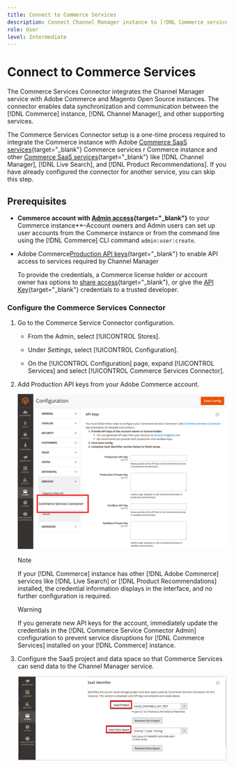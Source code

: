 ```yaml
---
title: Connect to Commerce Services
description: Connect Channel Manager instance to [!DNL Commerce services] to enable data synchronization and communication between the Commerce instance, Channel Manager, and other supporting services.
role: User
level: Intermediate
---
```

# Connect to Commerce Services

The Commerce Services Connector integrates the Channel Manager service with Adobe Commerce and Magento Open Source instances. The connector enables data synchronization and communication between the [!DNL Commerce] instance, [!DNL Channel Manager], and other supporting services.

 The Commerce Services Connector setup is a one-time process required to integrate the Commerce instance with Adobe  [Commerce SaaS services](https://experienceleague.adobe.com/docs/commerce-merchant-services/user-guides/home.html){target="_blank"}  Commerce services r Commerce instance and other [Commerce SaaS services](https://experienceleague.adobe.com/docs/commerce-merchant-services/user-guides/home.html){target="_blank"}  like [!DNL Channel Manager], [!DNL Live Search], and [!DNL Product Recommendations]. If you have already configured the connector for another service, you can skip this step.

## Prerequisites

- **Commerce account with [Admin access](https://docs.magento.com/user-guide/stores/admin.html){target="_blank"}** to your Commerce instance**–Account owners and Admin users can set up user accounts from the Commerce instance or from the command line using the [!DNL Commerce] CLI command `admin:user:create`.

- Adobe Commerce[Production API keys](https://docs.magento.com/user-guide/system/saas.html#apikey){target="_blank"} to enable API access to services required by Channel Manager  
    
  To provide the credentials, a Commerce license holder or account owner has options to 
  [share access](https://docs.magento.com/user-guide/magento/magento-account-share.html){target="_blank"}, or give the [API Key](https://docs.magento.com/user-guide/system/saas.html#apikey){target="_blank"} credentials to a trusted developer.

### Configure the Commerce Services Connector

1. Go to the Commerce Service Connector configuration.

   - From the Admin, select [!UICONTROL Stores].

   - Under *Settings*, select [!UICONTROL Configuration].

   - On the [!UICONTROL Configuration] page, expand [!UICONTROL Services] and select [!UICONTROL Commerce Services Connector].

1. Add Production API keys from your Adobe Commerce account.

   ![[!DNL Commerce Service Connector] service in the [!DNL Admin] view](assets/commerce-services-connector-admin-service-view.png)
     
  
   >[!NOTE]
   >
   > If your [!DNL Commerce] instance has other [!DNL Adobe Commerce] services like [!DNL Live Search] or [!DNL Product Recommendations] installed, the credential information displays in the interface, and no further configuration is required.

   >[!WARNING]
   >
   >If you generate new API keys for the account, immediately update the credentials in the [!DNL Commerce Service Connector Admin] configuration to prevent service disruptions for [!DNL Commerce Services] installed on your [!DNL Commerce] instance.

1. Configure the SaaS project and data space so that Commerce Services can send data to the Channel Manager service.

   ![[!DNL Commerce Service Connector] SaaS Identifier configuration in the [!DNL Admin] view](assets/commerce-services-connector-saas-config.png)
   
